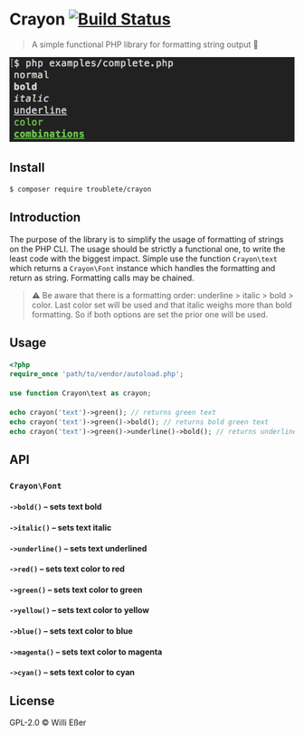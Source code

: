 # Crayon [![Build Status](https://travis-ci.org/troublete/crayon.svg)](https://travis-ci.org/troublete/crayon)
> A simple functional PHP library for formatting string output 🌈

![preview](preview.png)

## Install

```bash
$ composer require troublete/crayon
```

## Introduction

The purpose of the library is to simplify the usage of formatting of strings on the PHP CLI.
The usage should be strictly a functional one, to write the least code with the biggest impact.
Simple use the function `Crayon\text` which returns a `Crayon\Font` instance which handles the formatting
and return as string. Formatting calls may be chained.

> ⚠️ Be aware that there is a formatting order: underline > italic > bold > color.
> Last color set will be used and that italic weighs more than bold formatting. So if both
> options are set the prior one will be used.

## Usage

```php
<?php
require_once 'path/to/vendor/autoload.php';

use function Crayon\text as crayon;

echo crayon('text')->green(); // returns green text
echo crayon('text')->green()->bold(); // returns bold green text
echo crayon('text')->green()->underline()->bold(); // returns underlined bold green text
```

## API

### `Crayon\Font`

#### `->bold()` – sets text bold

#### `->italic()` – sets text italic

#### `->underline()` – sets text underlined

#### `->red()` – sets text color to red

#### `->green()` – sets text color to green

#### `->yellow()` – sets text color to yellow

#### `->blue()` – sets text color to blue

#### `->magenta()` – sets text color to magenta

#### `->cyan()` – sets text color to cyan

## License

GPL-2.0 © Willi Eßer